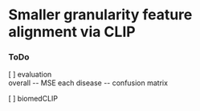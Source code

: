 # Smaller granularity feature alignment via CLIP

### ToDo
[ ] evaluation  
  overall -- MSE 
  each disease -- confusion matrix

[ ] biomedCLIP
